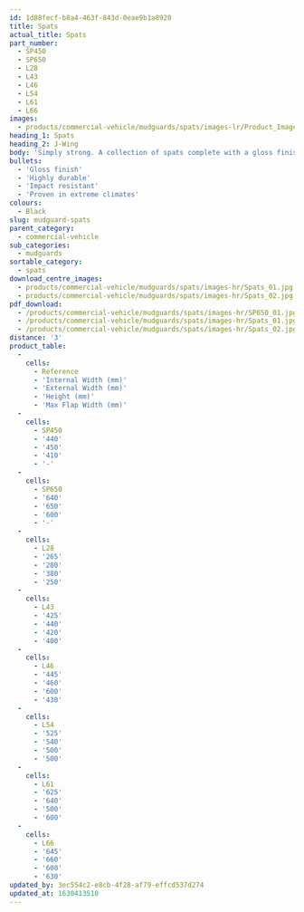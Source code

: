 ```yaml
---
id: 1d88fecf-b8a4-463f-843d-0eae9b1a8920
title: Spats
actual_title: Spats
part_number:
  - SP450
  - SP650
  - L28
  - L43
  - L46
  - L54
  - L61
  - L66
images:
  - products/commercial-vehicle/mudguards/spats/images-lr/Product_Image_776x776_(518x518_focus_area)-SP650_01.jpg
heading_1: Spats
heading_2: J-Wing
body: 'Simply strong. A collection of spats complete with a gloss finish which offer the spray suppression you need.'
bullets:
  - 'Gloss finish'
  - 'Highly durable'
  - 'Impact resistant'
  - 'Proven in extreme climates'
colours:
  - Black
slug: mudguard-spats
parent_category:
  - commercial-vehicle
sub_categories:
  - mudguards
sortable_category:
  - spats
download_centre_images:
  - products/commercial-vehicle/mudguards/spats/images-hr/Spats_01.jpg
  - products/commercial-vehicle/mudguards/spats/images-hr/Spats_02.jpg
pdf_download:
  - /products/commercial-vehicle/mudguards/spats/images-hr/SP650_01.jpg
  - /products/commercial-vehicle/mudguards/spats/images-hr/Spats_01.jpg
  - /products/commercial-vehicle/mudguards/spats/images-hr/Spats_02.jpg
distance: '3'
product_table:
  -
    cells:
      - Reference
      - 'Internal Width (mm)'
      - 'External Width (mm)'
      - 'Height (mm)'
      - 'Max Flap Width (mm)'
  -
    cells:
      - SP450
      - '440'
      - '450'
      - '410'
      - '-'
  -
    cells:
      - SP650
      - '640'
      - '650'
      - '600'
      - '-'
  -
    cells:
      - L28
      - '265'
      - '280'
      - '380'
      - '250'
  -
    cells:
      - L43
      - '425'
      - '440'
      - '420'
      - '400'
  -
    cells:
      - L46
      - '445'
      - '460'
      - '600'
      - '430'
  -
    cells:
      - L54
      - '525'
      - '540'
      - '500'
      - '500'
  -
    cells:
      - L61
      - '625'
      - '640'
      - '500'
      - '600'
  -
    cells:
      - L66
      - '645'
      - '660'
      - '600'
      - '630'
updated_by: 3ec554c2-e8cb-4f28-af79-effcd537d274
updated_at: 1630413510
---
```

